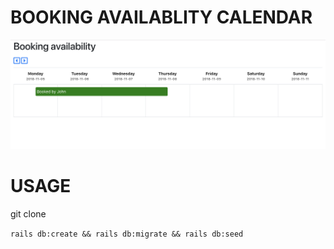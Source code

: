 # BOOKING AVAILABLITY CALENDAR
![alt text](/booking-cal.png)

# USAGE

git clone

`rails db:create && rails db:migrate && rails db:seed`
